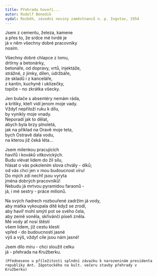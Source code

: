 ```yaml
---
title: Přehrada hovoří... 
autor: Rudolf Benedik
vydal: Rozběh, závodní noviny zaměstnanců n. p. Ingstav, 1954
---
```


Jsem z cementu, železa, kamene   
a přes to, že srdce mé tvrdé je   
já v něm všechny dobré pracovníky   
nosím.

Všechny dobré chlapce z lomu,  
drtírny a betonárky,  
betonáře, od dopravy, vrtů, injektáže,  
strážné, z jímky, dílen, údržbáře,   
ze skladů i z kanceláře,    
z kantin, kuchyně i uklizečky,   
topiče - no zkrátka všecky.  

Jen bulače s absentéry nemám ráda,  
a kritiky, kteří vidí jenom moje vady.  
Vždyť nepřiloží ruku k dílu,   
by vynikly moje vnady.  
Neporadí jak to dělat,  
abych byla brzy plnoletá,  
jak na příklad na Oravě moje teta,  
bych Ostravě dala vodu,  
na kterou již čeká léta...

Jsem milenkou pracujících    
havířů i kováků vítkovických.   
Budu vlévat lidem do žil sílu,  
hlásat o vás pokolením slova chvály - díků;  
od vás chci jen v mou budoucnost víru!   
Do mých zdí nechť jsou vyryta    
jména dobrých pracovníků!   
Nebudu já mrtvou pyramidou faraonů -   
já, i mé sestry - práce milionů.  

Na svých ňadrech rozbouřené zadržím já vody,  
aby matka vykoupala dítě když se zrodí,   
aby havíř mohl smýti pot se svého čela,   
aby země voněla, skřivánčí píseň zněla.  
Mé vody ať nosí štěstí   
všem lidem, již cestu klestí   
vpřed - do budoucnosti jasné    
výš a výš, vždyť cíle jsou nám jasné!    

Jsem dílo míru - chci sloužit celku    
já - přehrada na Kružberku.


    (Předneseno u příležitosti splnění závazku k narozeninám presidenta republiky Ant. Zápotockého na kult. večeru stavby přehrady v Kružberku)
